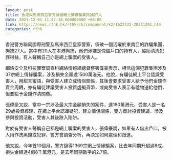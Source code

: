 ```yaml
---
layout: post
title: 香港與馬來西亞警方偵破網上情緣騙案拘捕27人
date: 2021-12-01 11:47:18.000000000 +08:00
link: https://news.rthk.hk/rthk/ch/component/k2/1622231-20211201.htm
categories: rthk
---
```


香港警方聯同國際刑警及馬來西亞皇家警察，偵破一個活躍於東南亞的詐騙集團，拘捕27人。當中有20人在本港拘捕，他們涉嫌是傀儡戶口的持有人，協助清洗犯罪得益，有人聲稱自己亦是網上騙案的受害人。

網絡安全及科技罪案調查科網絡情報組總督察張偉豪表示，相信這個犯罪集團涉及37宗網上情緣騙案，涉及損失金額達1500萬港元。他說，有騙徒網上平台認識受害人，用甜言蜜語，與受害人建立成情侶關係，其後會要求受害人給予他們金錢作資金周轉，亦有騙徒建議受害人投資虛擬貨幣，或向受害人表示有禮物送給他們，但要給予金錢作清關費。

張偉豪又說，當中一宗涉及最大宗金額損失的案件，達180萬港元，受害人是一名29歲投資經理，在網上平台認識疑犯，建立情侶關係，雙方商討投資建議，涉及參與投資活動，受害人其後跌入陷阱。

對於有受害人聲稱自己都是網上騙案的受害人，張偉豪說，如果有人借出戶口，被人用作洗黑錢或犯罪，警方會調查分析，再決定如何處理和跟進。

他又說，今年首10個月，警方錄得1369宗網上情緣騙案，比去年同期升超過8成，損失金額達4億8千萬港元，是去年同期數字的2.7倍。
